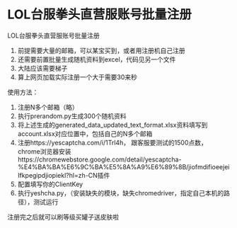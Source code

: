# LOL台服拳头直营服账号批量注册

LOL台服拳头直营服账号批量注册
1. 前提需要大量的邮箱，可以某宝买到，或者用注册机自己注册
2. 还需要前置批量生成随机资料到excel，代码见另一个文件
3. 大陆应该需要梯子
4. 算上网页加载实际注册一个大于需要30来秒


使用方法：
1. 注册N多个邮箱（略）
2. 执行prerandom.py生成300个随机资料
3. 将上述生成的generated_data_updated_text_format.xlsx资料填写到account.xlsx对应位置中，包括自己的N多个邮箱
4. 注册https://yescaptcha.com/i/1Trl4h， 跟客服要测试的1500点数， chrome浏览器安装https://chromewebstore.google.com/detail/yescaptcha-%E4%BA%BA%E6%9C%BA%E5%8A%A9%E6%89%8B/jiofmdifioeejeilfkpegipdjiopiekl?hl=zh-CN插件
5. 配置填写你的ClientKey
6. 执行yeshcha.py，（安装缺失的模块，缺失chromedriver，指定自己本机的路径），测试运行

注册完之后就可以刷等级买罐子送皮肤啦
